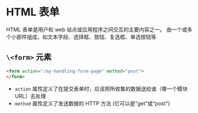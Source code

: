 # HTML 表单
HTML 表单是用户和 web 站点或应用程序之间交互的主要内容之一。
由一个或多个小部件组成，如文本字段、选择框、按钮、复选框、单选按钮等
## `\<form>` 元素
```HTML
<form action="/my-handling-form-page" method="post">
</form>
```
- `action` 属性定义了在提交表单时，应该把所收集的数据送给谁（哪一个模块URL）去处理
- `method` 属性定义了发送数据的 HTTP 方法 (它可以是“get”或“post”)
